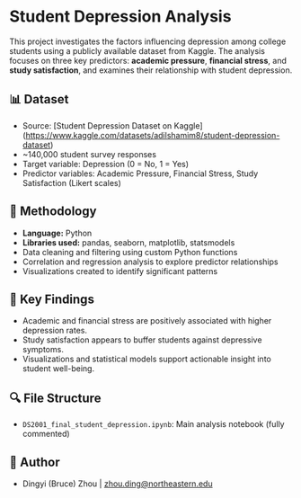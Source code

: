 # Student Depression Analysis

This project investigates the factors influencing depression among college students using a publicly available dataset from Kaggle. The analysis focuses on three key predictors: **academic pressure**, **financial stress**, and **study satisfaction**, and examines their relationship with student depression.

## 📊 Dataset
- Source: [Student Depression Dataset on Kaggle] (https://www.kaggle.com/datasets/adilshamim8/student-depression-dataset)
- ~140,000 student survey responses
- Target variable: Depression (0 = No, 1 = Yes)
- Predictor variables: Academic Pressure, Financial Stress, Study Satisfaction (Likert scales)

## 🧠 Methodology
- **Language:** Python
- **Libraries used:** pandas, seaborn, matplotlib, statsmodels
- Data cleaning and filtering using custom Python functions
- Correlation and regression analysis to explore predictor relationships
- Visualizations created to identify significant patterns

## 📝 Key Findings
- Academic and financial stress are positively associated with higher depression rates.
- Study satisfaction appears to buffer students against depressive symptoms.
- Visualizations and statistical models support actionable insight into student well-being.

## 🔍 File Structure
- `DS2001_final_student_depression.ipynb`: Main analysis notebook (fully commented)

## 🚀 Author
- Dingyi (Bruce) Zhou | zhou.ding@northeastern.edu
